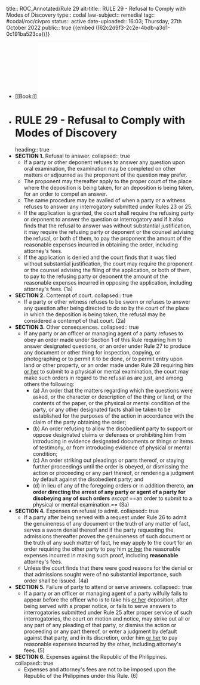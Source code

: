title:: ROC_Annotated/Rule 29
alt-title:: RULE 29 - Refusal to Comply with Modes of Discovery
type:: codal
law-subject:: remedial
tag:: #codal/roc/civpro
status:: active
date-uploaded:: 16:03; Thursday, 27th October 2022
public:: true
{{embed ((62c2d9f3-2c2e-4bdb-a3d1-0c191ba523ca))}}

- [[Book:]] ![Noche Vol 1, 2021 ed., RULE 29](../assets/VOL1_NOCHE_2021_RULE29.pdf)
- # RULE 29 - Refusal to Comply with Modes of Discovery
  heading:: true
- **SECTION 1.** Refusal to answer.
  collapsed:: true
	- If a party or other deponent refuses to answer any question upon oral examination, the examination may be completed on other matters or adjourned as the proponent of the question may prefer.
	- The proponent may thereafter apply to the proper court of the place where the deposition is being taken, for an deposition is being taken, for an order to compel an answer.
	- The same procedure may be availed of when a party or a witness refuses to answer any interrogatory submitted under Rules 23 or 25.
	- If the application is granted, the court shall require the refusing party or deponent to answer the question or interrogatory and if it also finds that the refusal to answer was without substantial justification, it may require the refusing party or deponent or the counsel advising the refusal, or both of them, to pay the proponent the amount of the reasonable expenses incurred in obtaining the order, including attorney's fees.
	- If the application is denied and the court finds that it was filed without substantial justification, the court may require the proponent or the counsel advising the filing of the application, or both of them, to pay to the refusing party or deponent the amount of the reasonable expenses incurred in opposing the application, including attorney's fees. (1a)
- **SECTION 2.** Contempt of court.
  collapsed:: true
	- If a party or other witness refuses to be sworn or refuses to answer any question after being directed to do so by the court of the place in which the deposition is being taken, the refusal may be considered a contempt of that court. (2a)
- **SECTION 3.** Other consequences.
  collapsed:: true
	- If any party or an officer or managing agent of a party refuses to obey an order made under Section 1 of this Rule requiring him to answer designated questions, or an order under Rule 27 to produce any document or other thing for inspection, copying, or photographing or to permit it to be done, or to permit entry upon land or other property, or an order made under Rule 28 requiring him <ins>or her</ins> to submit to a physical or mental examination, the court may make such orders in regard to the refusal as are just, and among others the following:
		- (a) An order that the matters regarding which the questions were asked, or the character or description of the thing or land, or the contents of the paper, or the physical or mental condition of the party, or any other designated facts shall be taken to be established for the purposes of the action in accordance with the claim of the party obtaining the order;
		- (b) An order refusing to allow the disobedient party to support or oppose designated claims or defenses or prohibiting him from introducing in evidence designated documents or things or items of testimony, or from introducing evidence of physical or mental condition;
		- (c) An order striking out pleadings or parts thereof, or staying further proceedings until the order is obeyed, or dismissing the action or proceeding or any part thereof, or rendering a judgment by default against the disobedient party; and
		- (d) In lieu of any of the foregoing orders or in addition thereto, **an order directing the arrest of any party or agent of a party for disobeying any of such orders** _except_ ==an order to submit to a physical or mental examination.== (3a)
- **SECTION 4.** Expenses on refusal to admit.
  collapsed:: true
	- If a party after being served with a request under Rule 26 to admit the genuineness of any document or the truth of any matter of fact, serves a sworn denial thereof and if the party requesting the admissions thereafter proves the genuineness of such document or the truth of any such matter of fact, he may apply to the court for an order requiring the other party to pay him <ins>or her</ins> the reasonable expenses incurred in making such proof, including **reasonable** attorney's fees.
	- Unless the court finds that there were good reasons for the denial or that admissions sought were of no substantial importance, such order shall be issued. (4a)
- **SECTION 5.** Failure of party to attend or serve answers.
  collapsed:: true
	- If a party or an officer or managing agent of a party wilfully fails to appear before the officer who is to take his <ins>or her</ins> deposition, after being served with a proper notice, or fails to serve answers to interrogatories submitted under Rule 25 after proper service of such interrogatories, the court on motion and notice, may strike out all or any part of any pleading of that party, or dismiss the action or proceeding or any part thereof, or enter a judgment by default against that party, and in its discretion, order him <ins>or her</ins> to pay reasonable expenses incurred by the other, including attorney's fees. (5)
- **SECTION 6.** Expenses against the Republic of the Philippines.
  collapsed:: true
	- Expenses and attorney's fees are not to be imposed upon the Republic of the Philippines under this Rule. (6)